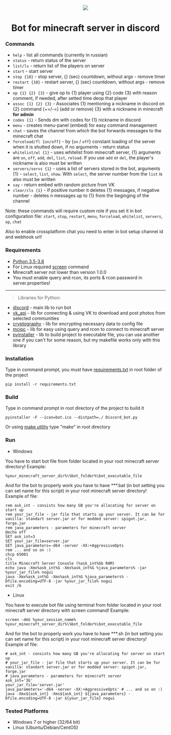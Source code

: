 <p align="center">
   <img src="bot.ico">
</p>

<h1 align="center">
   Bot for minecraft server in discord
</h1>

### Commands
* `help` - list all commands (currently in russian)
* `status` - return status of the server
* `list/ls` - return list of the players on server
* `start` - start server
* `stop {10}` - stop server, {} (sec) countdown, without args - remove timer
* `restart {10}` - restart server, {} (sec) countdown, without args - remove timer
* `op {1} {2} {3}` - give op to {1} player using {2} code {3} with reason comment, if needed, after setted time deop that player
* `assoc {1} {2} {3}` - Associates {1} mentioning a nickname in discord on {2} command (+=/-=) (add or remove) {3} with a nickname in minecraft **for admin**
* `codes {1}` - Sends dm with codes for {1} nickname in discord
* `menu` - creates menu-panel (embed) for easy command management
* `chat` - saves the channel from which the bot forwards messages to the minecraft chat
* `forceload/fl {on/off}` - by {`on` / `off`} constant loading of the server when it is shutted down, if no arguments - return status
* `whitelist/wl {1}` - uses whitelist from minecraft server, {1} arguments are `on`, `off`, `add`, `del`, `list`, `reload`. If you use `add` or `del`, the player's nickname is also must be written
* `servers/servs {1}` - uses a list of servers stored in the bot, arguments {1} - `select`, `list`, `show`. With `select`, the server number from the `list` is also must be written
* `say` - return embed with random picture from VK
* `clear/cls {1}` - If positive number it deletes {1} messages, if negative number - deletes n messages up to {1} from the beginging of the channel

Note: these commands will require custom role if you set it in bot configuration file:
`start`, `stop`, `restart`, `menu`, `forceload`, `whitelist`, `servers`, `op`, `chat`
<!---->
Also to enable crossplatform chat you need to enter in bot setup channel id and webhook url!

### Requirements
* [Python 3.5-3.8](https://www.python.org/downloads/)
* For Linux required [screen](https://linuxize.com/post/how-to-use-linux-screen/) command
* Minecraft server not lower than version 1.0.0
* You must enable query and rcon, its ports & rcon password in server.properties!
____________
> Libraries for Python: 
* [discord](https://github.com/Rapptz/discord.py) - main lib to run bot
* [vk_api](https://github.com/python273/vk_api) - lib for connecting & using VK to download and post photos from selected communities
* [cryptography](https://github.com/pyca/cryptography) - lib for encrypting necessary data to config file
* [mcipc](https://github.com/conqp/mcipc) - lib for easy using query and rcon to connect to minecraft server
* [pyinstaller](https://github.com/pyinstaller/pyinstaller) - lib to build project to executable file, you can use another one if you can't for some reason, but my makefile works only with this library
### Installation
Type in command prompt, you must have [requirements.txt](requirements.txt) in root folder of the project
```
pip install -r requirements.txt
```
### Build
Type in command prompt in root directory of the project to build it
```
pyinstaller -F --icon=bot.ico --distpath=./ Discord_bot.py
```
Or using [make utility](https://www.gnu.org/software/make/) type "make" in root directory
### Run
* Windows

You have to start bot file from folder located in your root minecraft server directory! Example:
```
%your_minecraft_server_dir%\%bot_folder%\bot_executable_file
```
And for the bot to properly work you have to have ***.bat (in bot setting you can set name for this script) in your root minecraft server directory! Example of file:
```batch
rem ask_int - consists how many GB you're allocating for server on start up
rem your_jar_file - jar file that starts up your server. It can be for vanilla: standart server.jar or for modded server: spigot.jar, forge.jar
rem java_parameters - parameters for minecraft server
@echo off
SET ask_int=3
SET your_jar_file=server.jar
SET java_parameters=-d64 -server -XX:+AggressiveOpts
rem ... and so on :)
chcp 65001
cls
title Minecraft Server Console (%ask_int%Gb RAM)
echo java -Xmx%ask_int%G -Xms%ask_int%G %java_parameters% -jar %your_jar_file% nogui
java -Xmx%ask_int%G -Xms%ask_int%G %java_parameters% -Dfile.encoding=UTF-8 -jar %your_jar_file% nogui
exit /b
```
* Linux

You have to execute bot file using terminal from folder located in your root minecraft server directory with screen command! Example:
```
screen -dmS %your_session_name% %your_minecraft_server_dir%\%bot_folder%\bot_executable_file
```
And for the bot to properly work you have to have ***.sh (in bot setting you can set name for this script) in your root minecraft server directory! Example of file:
```shell
# ask_int - consists how many GB you're allocating for server on start up
# your_jar_file - jar file that starts up your server. It can be for vanilla: standart server.jar or for modded server: spigot.jar, forge.jar
# java_parameters - parameters for minecraft server
ask_int='3G'
your_jar_file='server.jar'
java_parameters='-d64 -server -XX:+AggressiveOpts' # ... and so on :)
java -Xmx${ask_int} -Xms${ask_int} ${java_parameters} -Dfile.encoding=UTF-8 -jar ${your_jar_file} nogui
```
### Tested Platforms
* Windows 7 or higher (32/64 bit)
* Linux (Ubuntu/Debian/CentOS)
